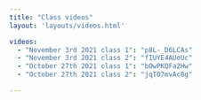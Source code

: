 ```yaml
---
title: "Class videos"
layout: 'layouts/videos.html'

videos:
  - "November 3rd 2021 class 1": "p8L-_D6LCAs"
  - "November 3rd 2021 class 2": "fIUYE4AUeUc"
  - "October 27th 2021 class 1": "bOwPKQFa2Hw"
  - "October 27th 2021 class 2": "jqT07mvAc8g"

---
```

